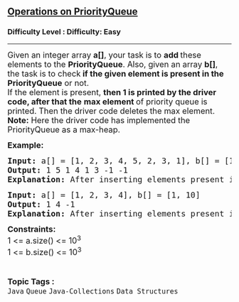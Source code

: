 <h2><a href="https://www.geeksforgeeks.org/problems/operations-on-priorityqueue/1?page=1&status=unsolved,attempted&sortBy=accuracy">Operations on PriorityQueue</a></h2><h3>Difficulty Level : Difficulty: Easy</h3><hr><div class="problems_problem_content__Xm_eO"><p><span style="font-size: 18px;">Given an integer array <strong>a[]</strong>, your task is to <strong>add </strong>these elements to the <strong>PriorityQueue</strong>. Also, given an array <strong>b[]</strong>, the task is to check<strong> if the given element is present in the PriorityQueue</strong> or not.<br>If the element is present, <strong>then 1 is printed by the driver code, after that the</strong> <strong>max element </strong>of priority queue is printed. Then the driver code deletes the max element.<br><strong>Note:</strong> Here the driver code has implemented the PriorityQueue as a max-heap.</span></p>
<p><strong><span style="font-size: 18px;">Example:</span></strong></p>
<pre><span style="font-size: 18px;"><strong>Input: </strong>a[] = [1, 2, 3, 4, 5, 2, 3, 1], b[] = [1, 3, 2, 9, 10]</span>
<span style="font-size: 18px;"><strong>Output: </strong>1 5 1 4 1 3 -1 -1</span>
<span style="font-size: 18px;"><strong>Explanation: </strong>After inserting elements present in A, when we find B[0]=1, which is present, so 1 gets printed, and then the top element of the PriorityQueue which is 5 gets printed, and then it gets deleted. Similarly, when element is not present,<strong> just -1 is printed.<br></strong></span></pre>
<pre><span style="font-size: 18px;"><strong>Input: </strong>a[] = [1, 2, 3, 4], b[] = [1, 10]</span>
<span style="font-size: 18px;"><strong>Output: </strong>1 4 -1</span>
<span style="font-size: 18px;"><strong>Explanation: </strong>After inserting elements present in A, when we find B[0]=1, which is present, so 1 gets printed, and then the top element of the PriorityQueue which is 4 gets printed, and then it gets deleted. Similarly, when element is not present,<strong> just -1 is printed.</strong></span></pre>
<p><span style="font-size: 18px;"><strong>Constraints:</strong><br>1 &lt;= a.size() &lt;= 10<sup>3</sup><br>1 &lt;= b.size() &lt;= 10<sup>3</sup></span></p></div><br><p><span style=font-size:18px><strong>Topic Tags : </strong><br><code>Java</code>&nbsp;<code>Queue</code>&nbsp;<code>Java-Collections</code>&nbsp;<code>Data Structures</code>&nbsp;